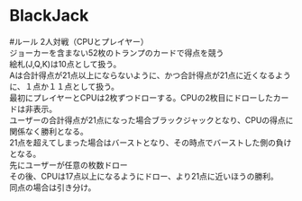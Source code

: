 # BlackJack

#ルール
2人対戦（CPUとプレイヤー）  
ジョーカーを含まない52枚のトランプのカードで得点を競う  
絵札(J,Q,K)は10点として扱う。  
Aは合計得点が21点以上にならないように、かつ合計得点が21点に近くなるように、１点か１１点として扱う。  
最初にプレイヤーとCPUは2枚ずつドローする。CPUの2枚目にドローしたカードは非表示。  
ユーザーの合計得点が21点になった場合ブラックジャックとなり、CPUの得点に関係なく勝利となる。  
21点を超えてしまった場合はバーストとなり、その時点でバーストした側の負けとなる。  
先にユーザーが任意の枚数ドロー  
その後、CPUは17点以上になるようにドロー、より21点に近いほうの勝利。  
同点の場合は引き分け。